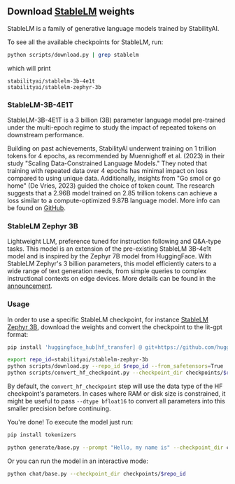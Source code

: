 ## Download [StableLM](https://github.com/Stability-AI/StableLM) weights

StableLM is a family of generative language models trained by StabilityAI.

To see all the available checkpoints for StableLM, run:

```bash
python scripts/download.py | grep stablelm
```

which will print

```text
stabilityai/stablelm-3b-4e1t
stabilityai/stablelm-zephyr-3b
```

### StableLM-3B-4E1T

StableLM-3B-4E1T is a 3 billion (3B) parameter language model pre-trained under the multi-epoch regime to study the impact of repeated tokens on downstream performance.

Building on past achievements, StabilityAI underwent training on 1 trillion tokens for 4 epochs, as recommended by Muennighoff et al. (2023) in their study "Scaling Data-Constrained Language Models." They noted that training with repeated data over 4 epochs has minimal impact on loss compared to using unique data. Additionally, insights from "Go smol or go home" (De Vries, 2023) guided the choice of token count. The research suggests that a 2.96B model trained on 2.85 trillion tokens can achieve a loss similar to a compute-optimized 9.87B language model.
More info can be found on [GitHub](https://github.com/Stability-AI/StableLM?tab=readme-ov-file#stablelm-3b-4e1t).

### StableLM Zephyr 3B

Lightweight LLM, preference tuned for instruction following and Q&A-type tasks. This model is an extension of the pre-existing StableLM 3B-4e1t model and is inspired by the Zephyr 7B model from HuggingFace. With StableLM Zephyr's 3 billion parameters, this model efficiently caters to a wide range of text generation needs, from simple queries to complex instructional contexts on edge devices.
More details can be found in the [announcement](https://stability.ai/news/stablelm-zephyr-3b-stability-llm).

### Usage

In order to use a specific StableLM checkpoint, for instance [StableLM Zephyr 3B](https://huggingface.co/stabilityai/stablelm-zephyr-3b), download the weights and convert the checkpoint to the lit-gpt format:

```bash
pip install 'huggingface_hub[hf_transfer] @ git+https://github.com/huggingface/huggingface_hub'

export repo_id=stabilityai/stablelm-zephyr-3b
python scripts/download.py --repo_id $repo_id --from_safetensors=True
python scripts/convert_hf_checkpoint.py --checkpoint_dir checkpoints/$repo_id
```

By default, the `convert_hf_checkpoint` step will use the data type of the HF checkpoint's parameters. In cases where RAM
or disk size is constrained, it might be useful to pass `--dtype bfloat16` to convert all parameters into this smaller precision before continuing.

You're done! To execute the model just run:

```bash
pip install tokenizers

python generate/base.py --prompt "Hello, my name is" --checkpoint_dir checkpoints/stabilityai/stablelm-base-alpha-3b
```

Or you can run the model in an interactive mode:

```bash
python chat/base.py --checkpoint_dir checkpoints/$repo_id
```
